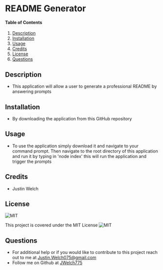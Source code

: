 # README Generator
  
#### Table of Contents
1. [Description](#description)
2. [Installation](#installation)
3. [Usage](#usage)
4. [Credits](#credits)
5. [License](#license)
6. [Questions](#questions)
## Description
* This application will allow a user to generate a professional README by answering prompts
## Installation 
* By downloading the application from this GitHub repository
## Usage 
* To use the application simply download it and navigate to your command prompt. Then navigate to the root directory of this application and run it by typing in 'node index' this will run the application and trigger the prompts
## Credits
* Justin Welch

## License
    
![MIT](https://img.shields.io/badge/license-undefined-blue.svg)

This project is covered under the MIT License ![MIT](https://opensource.org/licenses/MIT)
    

## Questions
* For additional help or if you would like to contribute to this project reach out to me at Justin.Welch075@gmail.com
* Follow me on Github at [JWelch775](http://github.com/JWelch775)